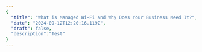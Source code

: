 ```yaml
---
{
  "title": "What is Managed Wi-Fi and Why Does Your Business Need It?",
  "date": "2024-09-12T12:20:16.119Z",
  "draft": false,
  "description":"Test"
}
---
```

        